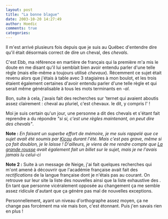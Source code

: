 ```yaml
---
layout: post
title: "La bonne blague"
date: 2003-10-20 14:27:49
author: Hoedic
comments: true
categories: 
---
```



Il m'est arrivé plusieurs fois depuis que je suis au Québec d'entendre dire qu'il était désormais correct de dire un cheval, des *chevals*.

C'est Ebb, ma référence en martière de français qui la première m'a mis le doute en me disant qu'il lui semblait bien avoir entendu parler d'une telle règle (mais elle-même a toujours utilisé *chevaux*). Récemment ce sujet était revenu alors que j'étais à table avec 3 stagiaires à mon boulot, et les trois étaient également certaines d'avoir entendu parler d'une telle règle et qui serait même généralisable à tous les mots terminants en *-al*.

Bon, suite à cela, j'avais fait des recherches sur 'ternet qui avaient aboutis assez clairement : cheval au pluriel, c'est chevaux.  le dit, y compris l' !

Moi je suis certain qu'un jour, une personne a dit des chevals et s'étant fait reprendre a du répondre *"si si, c'est une règles maintenant, on peut dire des chevals"*.

**Note :** *En faisant un superbe effort de mémoire, je me suis rappelé que ce sujet avait été soumis par <a href="http://blog.kicou.com/b445.html" title="Speak white, bordel">Kicou</a> durant l'été. Mais c'est pas grave, même si ça fait doublon, je le laisse ! D'ailleurs, je viens de me rendre compte que <a href="http://www.francopee.com/carnet/archives/000054.html" title="Légende urbaine">La grande rousse</a> avait également fait un billet sur le sujet, mais je ne l'avais jamais lu celui-ci*

**Note 2 :** Suite à un message de Neige, j'ai fait quelques recherches qui m'ont amené à découvrir que l'académie française avait fait des *rectifications* de la langue française dont je n'étais pas au courant. On retrouve sur leur site la liste des nouvelles  ainsi que la liste exhaustive des . En tant que personne vicéralement opposée au changement ça me semble assez ridicule d'autant que ça génère pas mal de nouvelles exceptions.

Personnellement, ayant un niveau d'orthographe assez moyen, ça ne change pas forcément ma vie mais bon, c'est étonnant. Puis j'en savais rien en plus !